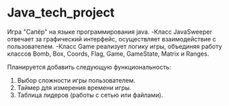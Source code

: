 # Java_tech_project
Игра "Сапёр" на языке программирования java.
-Класс JavaSweeper отвечает за графический интерфейс, осуществляет взаимодействие с пользователем.
-Класс Game реализует логику игры, объединяя работу классов Bomb, Box, Coords, Flag, Game, GameState, Matrix и Ranges.

Планируется добавить следующую функциональность:
1. Выбор сложности игры пользователем.
2. Таймер для измерения времени игры.
3. Таблица лидеров (работы с сетью или файлами).
